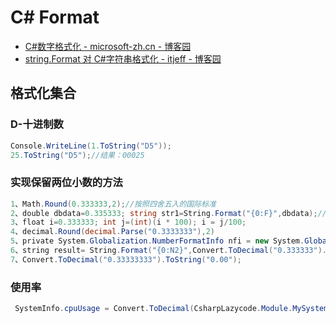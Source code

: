 # C# Format

- [C#数字格式化 - microsoft-zh.cn - 博客园](https://www.cnblogs.com/sntetwt/p/8145886.html)
- [string.Format 对 C#字符串格式化 - itjeff - 博客园](https://www.cnblogs.com/itjeff/p/5775665.html)

## 格式化集合

### D-十进制数

```c#
Console.WriteLine(1.ToString("D5"));
25.ToString("D5");//结果：00025
```

### 实现保留两位小数的方法

```c#
1、Math.Round(0.333333,2);//按照四舍五入的国际标准
2、double dbdata=0.335333; string str1=String.Format("{0:F}",dbdata);//默认为保留两位
3、float i=0.333333; int j=(int)(i * 100); i = j/100;
4、decimal.Round(decimal.Parse("0.3333333"),2)
5、private System.Globalization.NumberFormatInfo nfi = new System.Globalization.NumberFormatInfo(); float test=0.333333f; nfi.NumberDecimalDigits=2; string result=test.ToString("N", nfi);
6、string result= String.Format("{0:N2}",Convert.ToDecimal("0.333333").ToString());
7、Convert.ToDecimal("0.33333333").ToString("0.00");
```

### 使用率

```c#
 SystemInfo.cpuUsage = Convert.ToDecimal(CsharpLazycode.Module.MySystem.Util.getCPUCounter()).ToString("0.00");
```
